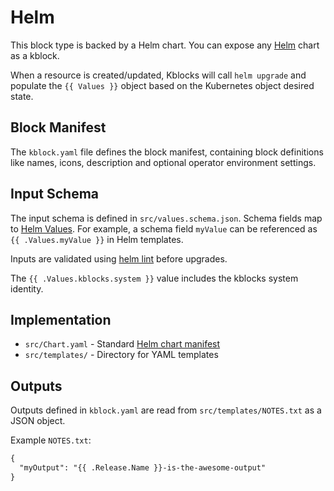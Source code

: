 # Helm

This block type is backed by a Helm chart. You can expose any [Helm](https://helm.sh/) chart as a kblock.

When a resource is created/updated, Kblocks will call `helm upgrade` and populate the `{{ Values }}` object based on the Kubernetes object desired state.

## Block Manifest

The `kblock.yaml` file defines the block manifest, containing block definitions like names, icons, description and optional operator environment settings.

## Input Schema

The input schema is defined in `src/values.schema.json`. Schema fields map to [Helm Values](https://helm.sh/docs/chart_template_guide/values_files/). For example, a schema field `myValue` can be referenced as `{{ .Values.myValue }}` in Helm templates.

Inputs are validated using [helm lint](https://helm.sh/docs/helm/helm_lint/) before upgrades.

The `{{ .Values.kblocks.system }}` value includes the kblocks system identity.

## Implementation

- `src/Chart.yaml` - Standard [Helm chart manifest](https://helm.sh/docs/topics/charts/#the-chartyaml-file)
- `src/templates/` - Directory for YAML templates

## Outputs

Outputs defined in `kblock.yaml` are read from `src/templates/NOTES.txt` as a JSON object.

Example `NOTES.txt`:
```txt
{
  "myOutput": "{{ .Release.Name }}-is-the-awesome-output"
}
``` 